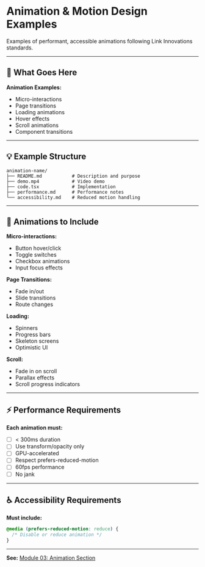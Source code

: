 # Animation & Motion Design Examples

Examples of performant, accessible animations following Link Innovations standards.

---

## 📁 What Goes Here

**Animation Examples:**

- Micro-interactions
- Page transitions
- Loading animations
- Hover effects
- Scroll animations
- Component transitions

---

## 💡 Example Structure

```
animation-name/
├── README.md           # Description and purpose
├── demo.mp4            # Video demo
├── code.tsx            # Implementation
├── performance.md      # Performance notes
└── accessibility.md    # Reduced motion handling
```

---

## 🎯 Animations to Include

**Micro-interactions:**

- Button hover/click
- Toggle switches
- Checkbox animations
- Input focus effects

**Page Transitions:**

- Fade in/out
- Slide transitions
- Route changes

**Loading:**

- Spinners
- Progress bars
- Skeleton screens
- Optimistic UI

**Scroll:**

- Fade in on scroll
- Parallax effects
- Scroll progress indicators

---

## ⚡ Performance Requirements

**Each animation must:**

- [ ] < 300ms duration
- [ ] Use transform/opacity only
- [ ] GPU-accelerated
- [ ] Respect prefers-reduced-motion
- [ ] 60fps performance
- [ ] No jank

---

## ♿ Accessibility Requirements

**Must include:**

```css
@media (prefers-reduced-motion: reduce) {
  /* Disable or reduce animation */
}
```

---

**See:** [Module 03: Animation Section](../../modules/03-ui-design-system.md#animation-and-motion-design-rules)



